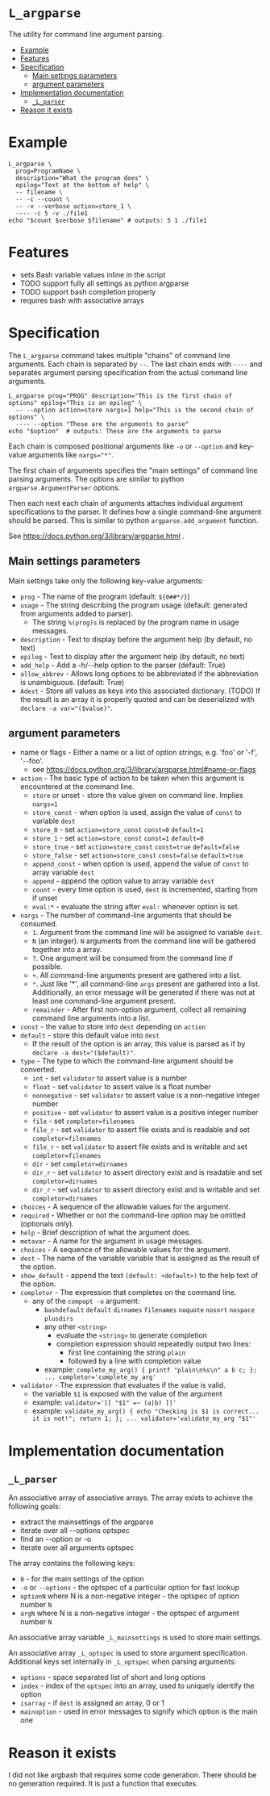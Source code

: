 # `L_argparse`

The utility for command line argument parsing.

<!-- vim-markdown-toc GFM -->

* [Example](#example)
* [Features](#features)
* [Specification](#specification)
  * [Main settings parameters](#main-settings-parameters)
  * [argument parameters](#argument-parameters)
* [Implementation documentation](#implementation-documentation)
  * [`_L_parser`](#_l_parser)
* [Reason it exists](#reason-it-exists)

<!-- vim-markdown-toc -->

# Example

```
L_argparse \
  prog=ProgramName \
  description="What the program does" \
  epilog="Text at the bottom of help" \
  -- filename \
  -- -c --count \
  -- -v --verbose action=store_1 \
  ---- -c 5 -v ./file1
echo "$count $verbose $filename" # outputs: 5 1 ./file1
```

# Features

- sets Bash variable values inline in the script
- TODO support fully all settings as python argparse
- TODO support bash completion properly
- requires bash with associative arrays

# Specification

The `L_argparse` command takes multiple "chains" of command line arguments. Each chain is separated by `--`. The last chain ends with `----` and separates argument parsing specification from the actual command line arguments.

```
L_argparse prog="PROG" description="This is the first chain of options" epilog="This is an epilog" \
  -- --option action=store nargs=1 help="This is the second chain of options" \
  ---- --option "These are the arguments to parse"
echo "$option"  # outputs: These are the arguments to parse
```

Each chain is composed positional arguments like `-o` or `--option` and key-value arguments like `nargs="*"`.

The first chain of arguments specifies the "main settings" of command line parsing arguments. The options are similar to python `argparse.ArgumentParser` options.

Then each next each chain of arguments attaches individual argument specifications to the parser. It defines how a single command-line argument should be parsed. This is similar to python `argparse.add_argument` function.

See https://docs.python.org/3/library/argparse.html .

## Main settings parameters

Main settings take only the following key-value arguments:

- `prog` - The name of the program (default: `${0##*/}`)
- `usage` - The string describing the program usage (default: generated from arguments added to parser).
  - The string `%(prog)s` is replaced by the program name in usage messages.
- `description` - Text to display before the argument help (by default, no text)
- `epilog` - Text to display after the argument help (by default, no text)
- `add_help` - Add a -h/--help option to the parser (default: True)
- `allow_abbrev` - Allows long options to be abbreviated if the abbreviation is unambiguous. (default: True)
- `Adest` - Store all values as keys into this associated dictionary. (TODO)
  If the result is an array it is properly quoted and can be deserialized with `declare -a var="($value)"`.

## argument parameters

- name or flags - Either a name or a list of option strings, e.g. 'foo' or '-f', '--foo'.
  - see https://docs.python.org/3/library/argparse.html#name-or-flags
- `action` - The basic type of action to be taken when this argument is encountered at the command line.
  - `store` or unset - store the value given on command line. Implies `nargs=1`
  - `store_const` - when option is used, assign the value of `const` to variable `dest`
  - `store_0` - set `action=store_const` `const=0` `default=1`
  - `store_1` - set `action=store_const` `const=1` `default=0`
  - `store_true` - set `action=store_const` `const=true` `default=false`
  - `store_false` - set `action=store_const` `const=false` `default=true`
  - `append_const` - when option is used, append the value of `const` to array variable `dest`
  - `append` - append the option value to array variable `dest`
  - `count` - every time option is used, `dest` is incremented, starting from if unset
  - `eval:*` - evaluate the string after `eval:` whenever option is set.
- `nargs` - The number of command-line arguments that should be consumed.
  - `1`. Argument from the command line will be assigned to variable `dest`.
  - `N` (an integer). `N` arguments from the command line will be gathered together into a array.
  - `?`. One argument will be consumed from the command line if possible.
  - `+`. All command-line arguments present are gathered into a list.
  - `*`. Just like '*', all command-line `args` present are gathered into a list. Additionally, an error message will be generated if there was not at least one command-line argument present.
  - `remainder` - After first non-option argument, collect all remaining command line arguments into a list.
- `const` - the value to store into `dest` depending on `action`
- `default` - store this default value into `dest`
  - If the result of the option is an array, this value is parsed as if by  `declare -a dest="($default)"`.
- `type` - The type to which the command-line argument should be converted.
  - `int` - set `validator` to assert value is a number
  - `float` - set `validator` to assert value is a float number
  - `nonnegative` - set `validator` to assert value is a non-negative integer number
  - `positive` - set `validator` to assert value is a positive integer number
  - `file` - set `completor=filenames`
  - `file_r` - set `validator` to assert file exists and is readable and set `completor=filenames`
  - `file_r` - set `validator` to assert file exists and is writable and set `completor=filenames`
  - `dir` - set `completor=dirnames`
  - `dir_r` - set `validator` to assert directory exist and is readable and set `completor=dirnames`
  - `dir_r` - set `validator` to assert directory exist and is writable and set `completor=dirnames`
- `choices` - A sequence of the allowable values for the argument.
- `required` - Whether or not the command-line option may be omitted (optionals only).
- `help` - Brief description of what the argument does.
- `metavar` - A name for the argument in usage messages.
- `choices` - A sequence of the allowable values for the argument.
- `dest` - The name of the variable variable that is assigned as the result of the option.
- `show_default` - append the text `(default: <default>)` to the help text of the option.
- `completor` - The expression that completes on the command line.
  - any of the `compopt -o` argument:
	  - `bashdefault` `default` `dirnames` `filenames` `noquote` `nosort` `nospace` `plusdirs`
	- any other `<string>`
	  - evaluate the `<string>` to generate completion
	  - completion expression should repeatedly output two lines:
	    - first line containing the string `plain`
	    - followed by a line with completion value
	- example: `complete_my_arg() { printf "plain\n%s\n" a b c; }; ... completor='complete_my_arg'`
- `validator` - The expression that evaluates if the value is valid.
  - the variable `$1` is exposed with the value of the argument
  - example: `validator='[[ "$1" =~ (a|b) ]]'`
  - example: `validate_my_arg() { echo "Checking is $1 is correct... it is not!"; return 1; }; ... validator='validate_my_arg "$1"'`

# Implementation documentation

## `_L_parser`

An associative array of associative arrays. The array exists to achieve the following goals:
- extract the mainsettings of the argparse
- iterate over all --options optspec
- find an --option or -o
- iterate over all arguments optspec

The array contains the following keys:
- `0` - for the main settings of the option
- `-o` or `--options` - the optspec of a particular option for fast lookup
- `optionN` where N is a non-negative integer - the optspec of option number `N`
- `argN` where N is a non-negative integer - the optspec of argument number `N`

An associative array variable `_L_mainsettings` is used to store main settings.

An associative array `_L_optspec` is used to store argument specification.
Additional keys set internally in `_L_optspec` when parsing arguments:

- `options` - space separated list of short and long options
- `index` - index of the `optspec` into an array, used to uniquely identify the option
- `isarray` - if `dest` is assigned an array, 0 or 1
- `mainoption` - used in error messages to signify which option is the main one

# Reason it exists

I did not like argbash that requires some code generation. There should be no generation required. It is just a function that executes.
